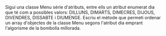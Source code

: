 Sigui una classe Menu sèrie d'atributs, entre ells un atribut enumerat dia que té com a possibles valors: DILLUNS, DIMARTS, DIMECRES, DIJOUS, DIVENDRES, DISSABTE i DIUMENGE. Escriu el mètode que permeti ordenar un array d'objectes de la classe Menu segons l'atribut dia emprant l'algorisme de la bombolla millorada.